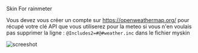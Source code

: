 Skin For rainmeter 

Vous devez vous créer un compte sur https://openweathermap.org/ pour récupé votre clé API que vous utiliserez pour la meteo si vous n'en voulais pas supprimer la ligne : `@Includes2=#@#weather.inc` dans le fichier myskin 

![screeshot](https://github.com/user-attachments/assets/4e9cb56e-8743-490b-8ca2-e5be7fea7aae)
